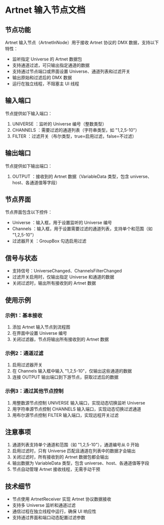 # Artnet 输入节点文档

## 节点功能
Artnet 输入节点（ArtnetInNode）用于接收 Artnet 协议的 DMX 数据，支持以下特性：

- 监听指定 Universe 的 Artnet 数据包
- 支持通道过滤，可只输出指定通道的数据
- 支持通过节点端口或界面设置 Universe、通道列表和过滤开关
- 输出原始和过滤后的 DMX 数据
- 运行在独立线程，不阻塞主 UI 线程

## 输入端口
节点提供如下输入端口：

1. UNIVERSE ：监听的 Universe 编号（整数类型）
2. CHANNELS ：需要过滤的通道列表（字符串类型，如 "1,2,5-10"）
3. FILTER ：过滤开关（布尔类型，true=启用过滤，false=不过滤）

## 输出端口
节点提供如下输出端口：

1. OUTPUT ：接收到的 Artnet 数据（VariableData 类型，包含 universe、host、各通道值等字段）

## 节点界面
节点界面包含以下控件：

- Universe ：输入框，用于设置监听的 Universe 编号
- Channels ：输入框，用于设置需要过滤的通道列表，支持单个和范围（如 "1,2,5-10"）
- 过滤器开关 ：GroupBox 勾选启用过滤

## 信号与状态
- 支持信号：UniverseChanged、ChannelsFilterChanged
- 过滤开关启用时，仅输出指定 Universe 和通道的数据
- 关闭过滤时，输出所有接收到的 Artnet 数据

## 使用示例
### 示例1：基本接收
1. 添加 Artnet 输入节点到流程图
2. 在界面中设置 Universe 编号
3. 关闭过滤器，节点将输出所有接收到的 Artnet 数据

### 示例2：通道过滤
1. 启用过滤器开关
2. 在 Channels 输入框中输入 "1,2,5-10"，仅输出这些通道的数据
3. 连接 OUTPUT 输出端口到下游节点，获取过滤后的数据

### 示例3：通过其他节点控制
1. 用整数源节点控制 UNIVERSE 输入端口，实现动态切换监听 Universe
2. 用字符串源节点控制 CHANNELS 输入端口，实现动态切换过滤通道
3. 用布尔源节点控制 FILTER 输入端口，实现远程开关过滤

## 注意事项
1. 通道列表支持单个通道和范围（如 "1,2,5-10"），通道编号从 0 开始
2. 启用过滤时，只有 Universe 匹配且通道在列表中的数据才会输出
3. 关闭过滤时，所有接收到的 Artnet 数据包都会输出
4. 输出数据为 VariableData 类型，包含 universe、host、各通道值等字段
5. 节点自动管理 Artnet 接收线程，无需手动干预

## 技术细节
- 节点使用 ArtnetReceiver 实现 Artnet 协议数据接收
- 支持多 Universe 监听和通道过滤
- 通信过程在独立线程中运行，确保 UI 响应性
- 支持通过界面和端口动态配置过滤参数